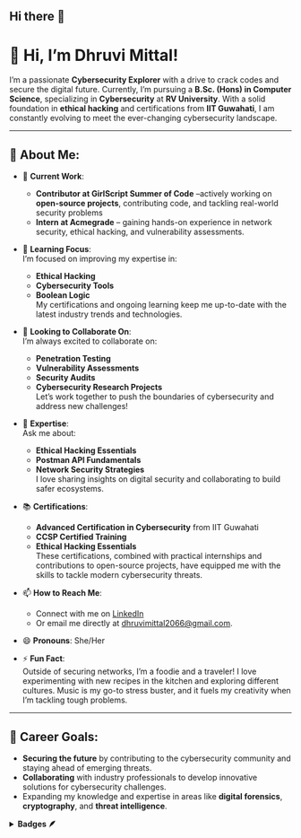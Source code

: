 ## Hi there 👋

<!--
**Dhruvi-tech/dhruvi-tech** is a ✨ _special_ ✨ repository because its `README.md` (this file) appears on your GitHub profile.

Here are some ideas to get you started:

- 🔭 I’m currently working on ...
- 🌱 I’m currently learning ...
- 👯 I’m looking to collaborate on ...
- 🤔 I’m looking for help with ...
- 💬 Ask me about ...
- 📫 How to reach me: ...
- 😄 Pronouns: ...
- ⚡ Fun fact: ...
-->
# 👋 Hi, I’m Dhruvi Mittal!

I’m a passionate **Cybersecurity Explorer** with a drive to crack codes and secure the digital future. Currently, I’m pursuing a **B.Sc. (Hons) in Computer Science**, specializing in **Cybersecurity** at **RV University**. With a solid foundation in **ethical hacking** and certifications from **IIT Guwahati**, I am constantly evolving to meet the ever-changing cybersecurity landscape.

---

## 🌟 About Me:

- 🔭 **Current Work**:  
   - **Contributor at GirlScript Summer of Code** –actively working on **open-source  projects**, contributing code, and tackling real-world security problems
   - **Intern at Acmegrade** – gaining hands-on experience in network security, ethical hacking, and vulnerability assessments.  

- 🌱 **Learning Focus**:  
   I’m focused on improving my expertise in:  
   - **Ethical Hacking**  
   - **Cybersecurity Tools**  
   - **Boolean Logic**  
   My certifications and ongoing learning keep me up-to-date with the latest industry trends and technologies.

- 👯 **Looking to Collaborate On**:  
   I’m always excited to collaborate on:  
   - **Penetration Testing**  
   - **Vulnerability Assessments**  
   - **Security Audits**  
   - **Cybersecurity Research Projects**  
   Let’s work together to push the boundaries of cybersecurity and address new challenges!

- 💬 **Expertise**:  
   Ask me about:  
   - **Ethical Hacking Essentials**  
   - **Postman API Fundamentals**  
   - **Network Security Strategies**  
   I love sharing insights on digital security and collaborating to build safer ecosystems.

- 📚 **Certifications**:  
   - **Advanced Certification in Cybersecurity** from IIT Guwahati  
   - **CCSP Certified Training**  
   - **Ethical Hacking Essentials**  
   These certifications, combined with practical internships and contributions to open-source projects, have equipped me with the skills to tackle modern cybersecurity threats.

- 📫 **How to Reach Me**:  
   - Connect with me on [LinkedIn](https://www.linkedin.com/in/dhruvi-mittal/)  
   - Or email me directly at dhruvimittal2066@gmail.com.

- 😄 **Pronouns**: She/Her

- ⚡ **Fun Fact**:  
   Outside of securing networks, I’m a foodie and a traveler! I love experimenting with new recipes in the kitchen and exploring different cultures. Music is my go-to stress buster, and it fuels my creativity when I’m tackling tough problems.

---

## 🎯 Career Goals:

- **Securing the future** by contributing to the cybersecurity community and staying ahead of emerging threats.  
- **Collaborating** with industry professionals to develop innovative solutions for cybersecurity challenges.  
- Expanding my knowledge and expertise in areas like **digital forensics**, **cryptography**, and **threat intelligence**.
<details>	
 <summary><b>Badges 🪶</b></summary><br>
<div style='display:flex; align-items:center; gap: 10px;' align='center'><a href="https://gssoc.girlscript.tech/leaderboard">
<img src="https://raw.githubusercontent.com/GSSoC24/Postman-Challenge/main/docs/assets/Postman%20White.png" width="100px" height="100px" />
  <img src="https://raw.githubusercontent.com/GSSoC24/Postman-Challenge/main/docs/assets/5.png" width="100px" height="100px" /></a>
</div>
</details>
